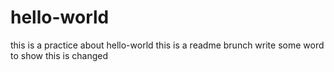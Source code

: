 # hello-world
this is a practice about hello-world
this is a readme brunch write some word to show this is changed
